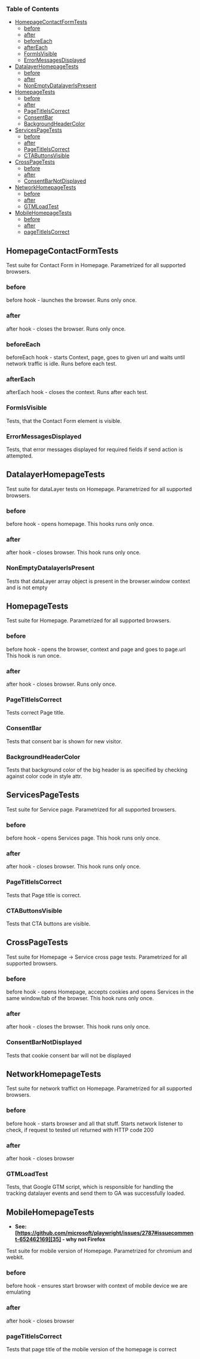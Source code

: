 <!-- Generated by documentation.js. Update this documentation by updating the source code. -->

### Table of Contents

-   [HomepageContactFormTests][1]
    -   [before][2]
    -   [after][3]
    -   [beforeEach][4]
    -   [afterEach][5]
    -   [FormIsVisible][6]
    -   [ErrorMessagesDisplayed][7]
-   [DatalayerHomepageTests][8]
    -   [before][9]
    -   [after][10]
    -   [NonEmptyDatalayerIsPresent][11]
-   [HomepageTests][12]
    -   [before][13]
    -   [after][14]
    -   [PageTitleIsCorrect][15]
    -   [ConsentBar][16]
    -   [BackgroundHeaderColor][17]
-   [ServicesPageTests][18]
    -   [before][19]
    -   [after][20]
    -   [PageTitleIsCorrect][21]
    -   [CTAButtonsVisible][22]
-   [CrossPageTests][23]
    -   [before][24]
    -   [after][25]
    -   [ConsentBarNotDisplayed][26]
-   [NetworkHomepageTests][27]
    -   [before][28]
    -   [after][29]
    -   [GTMLoadTest][30]
-   [MobileHomepageTests][31]
    -   [before][32]
    -   [after][33]
    -   [pageTitleIsCorrect][34]

## HomepageContactFormTests

Test suite for Contact Form in Homepage.
Parametrized for all supported browsers.

### before

before hook - launches the browser.
Runs only once.

### after

after hook - closes the browser.
Runs only once.

### beforeEach

beforeEach hook - starts Context, page, goes to given url
and waits until network traffic is idle.
Runs before each test.

### afterEach

afterEach hook - closes the context.
Runs after each test.

### FormIsVisible

Tests, that the Contact Form element is visible.

### ErrorMessagesDisplayed

Tests, that error messages displayed for required fields
if send action is attempted.

## DatalayerHomepageTests

Test suite for dataLayer tests on Homepage.
Parametrized for all supported browsers.

### before

before hook - opens homepage.
This hooks runs only once.

### after

after hook - closes browser.
This hook runs only once.

### NonEmptyDatalayerIsPresent

Tests that dataLayer array object is present
in the browser.window context and is not empty

## HomepageTests

Test suite for Homepage.
Parametrized for all supported browsers.

### before

before hook - opens the browser, context and page
and goes to page.url
This hook is run once.

### after

after hook - closes browser.
Runs only once.

### PageTitleIsCorrect

Tests correct Page title.

### ConsentBar

Tests that consent bar is shown for new visitor.

### BackgroundHeaderColor

Tests that background color of the big header is as
specified by checking against color code in style attr.

## ServicesPageTests

Test suite for Service page.
Parametrized for all supported browsers.

### before

before hook - opens Services page.
This hook runs only once.

### after

after hook - closes browser.
This hook runs only once.

### PageTitleIsCorrect

Tests that Page title is correct.

### CTAButtonsVisible

Tests that CTA buttons are visible.

## CrossPageTests

Test suite for Homepage -> Service cross page tests.
Parametrized for all supported browsers.

### before

before hook - opens Homepage, accepts cookies and opens Services
in the same window/tab of the browser.
This hook runs only once.

### after

after hook - closes the browser.
This hook runs only once.

### ConsentBarNotDisplayed

Tests that cookie consent bar will not be displayed

## NetworkHomepageTests

Test suite for network traffict on Homepage.
Parametrized for all supported browsers.

### before

before hook - starts browser and all that stuff.
Starts network listener to check, if request to tested
url returned with HTTP code 200

### after

after hook - closes browser

### GTMLoadTest

Tests, that Google GTM script, which is responsible for handling the tracking
datalayer events and send them to GA was successfully loaded.

## MobileHomepageTests

-   **See: [https://github.com/microsoft/playwright/issues/2787#issuecomment-652462169][35] - why not Firefox**

Test suite for mobile version of Homepage.
Parametrized for chromium and webkit.

### before

before hook - ensures start browser with context of
mobile device we are emulating

### after

after hook - closes browser

### pageTitleIsCorrect

Tests that page title of the mobile version of the homepage is correct

[1]: #homepagecontactformtests

[2]: #before

[3]: #after

[4]: #beforeeach

[5]: #aftereach

[6]: #formisvisible

[7]: #errormessagesdisplayed

[8]: #datalayerhomepagetests

[9]: #before-1

[10]: #after-1

[11]: #nonemptydatalayerispresent

[12]: #homepagetests

[13]: #before-2

[14]: #after-2

[15]: #pagetitleiscorrect

[16]: #consentbar

[17]: #backgroundheadercolor

[18]: #servicespagetests

[19]: #before-3

[20]: #after-3

[21]: #pagetitleiscorrect-1

[22]: #ctabuttonsvisible

[23]: #crosspagetests

[24]: #before-4

[25]: #after-4

[26]: #consentbarnotdisplayed

[27]: #networkhomepagetests

[28]: #before-5

[29]: #after-5

[30]: #gtmloadtest

[31]: #mobilehomepagetests

[32]: #before-6

[33]: #after-6

[34]: #pagetitleiscorrect-2

[35]: https://github.com/microsoft/playwright/issues/2787#issuecomment-652462169
